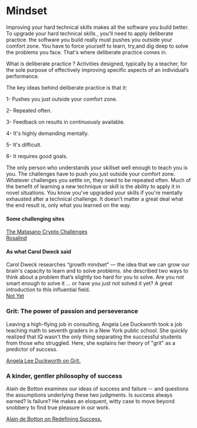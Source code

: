 # Mindset

Improving your hard technical skills makes all the software you build better.
To upgrade your hard technical skills , you'll need to apply deliberate practice.
the software you build really must pushes you outside your comfort zone.
You have to force yourself to learn, try,and dig deep to solve the problems you face.
That's where deliberate practice comes in. 

What is deliberate practice ?
Activities designed, typically by a teacher, for the sole purpose of effectively improving specific aspects of an individual’s performance.

The key ideas behind deliberate practice is that it:

1- Pushes you just outside your comfort zone.

2- Repeated often.

3- Feedback on results in continuously available.

4- It's highly demanding mentally.

5- It's difficult.

6- It requires good goals.

The only person who understands your skillset well enough to teach you is you. 
The challenges have to push you just outside your comfort zone.
Whatever challenges you settle on, they need to be repeated often. 
Much of the benefit of learning a new technique or skill is the ability to apply it in novel situations.
You know you've upgraded your skills if you're mentally exhausted after a technical challenge.
It doesn't matter a great deal what the end result is, only what you learned on the way.


#### Some challenging sites

  [ The Matasano Crypto Challenges ](https://web.archive.org/web/20160620111206/http://cryptopals.com)
  <br>
  [ Rosalind ](https://web.archive.org/web/20160607102654/http://rosalind.info/about)
  
  
#### As what  Carol Dweck said 
Carol Dweck researches “growth mindset” — the idea that we can grow our brain's capacity to learn and to solve problems. she described two ways to think about a problem that’s slightly too hard for you to solve. Are you not smart enough to solve it … or have you just not solved it yet? A great introduction to this influential field. <br>
[Not Yet](https://www.ted.com/talks/carol_dweck_the_power_of_believing_that_you_can_improve?language=en)


### Grit: The power of passion and perseverance
Leaving a high-flying job in consulting, Angela Lee Duckworth took a job teaching math to seventh graders in a New York public school. She quickly realized that IQ wasn't the only thing separating the successful students from those who struggled. Here, she explains her theory of "grit" as a predictor of success.

[Angela Lee Duckworth on Grit.](https://www.ted.com/talks/angela_lee_duckworth_grit_the_power_of_passion_and_perseverance)


### A kinder, gentler philosophy of success
Alain de Botton examines our ideas of success and failure -- and questions the assumptions underlying these two judgments. Is success always earned? Is failure? He makes an eloquent, witty case to move beyond snobbery to find true pleasure in our work.

[Alain de Botton on Redefining Success.](https://www.ted.com/talks/alain_de_botton_a_kinder_gentler_philosophy_of_success?utm_campaign=tedspread&utm_medium=referral&utm_source=tedcomshare)

